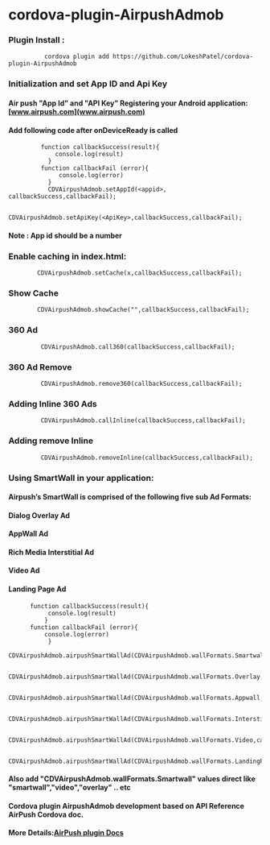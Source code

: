 # cordova-plugin-AirpushAdmob

### Plugin Install :

 ```
           cordova plugin add https://github.com/LokeshPatel/cordova-plugin-AirpushAdmob
 ```



### Initialization and set App ID and Api Key

#### Air push "App Id" and "API Key" Registering your Android application: [www.airpush.com](www.airpush.com)
 
#### Add following code after onDeviceReady is called
 ``` 
          function callbackSuccess(result){
              console.log(result)
            }
          function callbackFail (error){
               console.log(error)
            }
            CDVAirpushAdmob.setAppId(<appid>, callbackSuccess,callbackFail);

           CDVAirpushAdmob.setApiKey(<ApiKey>,callbackSuccess,callbackFail);
 ```
#### Note : App id should be a number


### Enable caching in index.html:
 ```
         CDVAirpushAdmob.setCache(x,callbackSuccess,callbackFail);
 ```

### Show Cache
```
        CDVAirpushAdmob.showCache("",callbackSuccess,callbackFail);
```

### 360 Ad
```
         CDVAirpushAdmob.call360(callbackSuccess,callbackFail);
```

### 360 Ad Remove
```
         CDVAirpushAdmob.remove360(callbackSuccess,callbackFail);
```

### Adding Inline 360 Ads
```
         CDVAirpushAdmob.callInline(callbackSuccess,callbackFail);
```

### Adding remove Inline
```
         CDVAirpushAdmob.removeInline(callbackSuccess,callbackFail);
```


### Using SmartWall in your application:

#### Airpush’s SmartWall is comprised of the following five sub Ad Formats:
#### Dialog Overlay Ad
#### AppWall Ad
#### Rich Media Interstitial Ad
#### Video Ad
#### Landing Page Ad

```
      function callbackSuccess(result){
		   console.log(result)
		  }
      function callbackFail (error){
		  console.log(error)
	       }
      CDVAirpushAdmob.airpushSmartWallAd(CDVAirpushAdmob.wallFormats.Smartwall,callbackSuccess,callbackFail);

      CDVAirpushAdmob.airpushSmartWallAd(CDVAirpushAdmob.wallFormats.Overlay,callbackSuccess,callbackFail);

      CDVAirpushAdmob.airpushSmartWallAd(CDVAirpushAdmob.wallFormats.Appwall,callbackSuccess,callbackFail);

      CDVAirpushAdmob.airpushSmartWallAd(CDVAirpushAdmob.wallFormats.Interstitial,callbackSuccess,callbackFail);

      CDVAirpushAdmob.airpushSmartWallAd(CDVAirpushAdmob.wallFormats.Video,callbackSuccess,callbackFail);

      CDVAirpushAdmob.airpushSmartWallAd(CDVAirpushAdmob.wallFormats.LandingPage,callbackSuccess,callbackFail);

```

#### Also add "CDVAirpushAdmob.wallFormats.Smartwall" values direct like "smartwall","video","overlay" .. etc

#### Cordova plugin AirpushAdmob development based on API Reference AirPush Cordova doc.

#### More Details:[AirPush plugin Docs](http://docs.airpush.com/index.php/Cordova_plugin_Bundle1_SDK_9.0)
